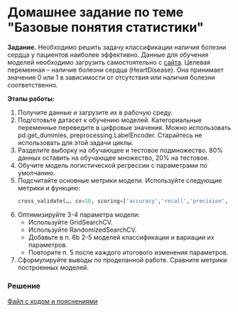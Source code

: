 # Домашнее задание по теме "Базовые понятия статистики"

__Задание.__ Необходимо решить задачу классификации наличия болезни сердца у пациентов наиболее эффективно. Данные для обучения моделей необходимо загрузить самостоятельно с [сайта](https://www.kaggle.com/datasets/fedesoriano/heart-failure-prediction). Целевая переменная – наличие болезни сердца (HeartDisease). Она принимает значения 0 или 1 в зависимости от отсутствия или наличия болезни соответственно.

__Этапы работы:__
1. Получите данные и загрузите их в рабочую среду.
2. Подготовьте датасет к обучению моделей. Категориальные переменные переведите в цифровые значения. Можно использовать pd.get_dummies, preprocessing.LabelEncoder. Старайтесь не использовать для этой задачи циклы.
3. Разделите выборку на обучающее и тестовое подмножество. 80% данных оставить на обучающее множество, 20% на тестовое.
4. Обучите модель логистической регрессии с параметрами по умолчанию.
5. Подсчитайте основные метрики модели. Используйте следующие метрики и функцию:
   ```python
   cross_validate(…, cv=10, scoring=['accuracy','recall','precision', 'f1'])
   ```
6. Оптимизируйте 3-4 параметра модели:
   - Используйте GridSearchCV.
   - Используйте RandomizedSearchCV.
   - Добавьте в п. 6b 2-5 моделей классификации и вариации их параметров.
   - Повторите п. 5 после каждого итогового изменения параметров.
7. Сформулируйте выводы по проделанной работе. Сравните метрики построенных моделей.

### Решение
[Файл с кодом и пояснениями](/Projects/03_Working_with_features_and_building_models/11_Improving_model_quality/Solution.ipynb)
